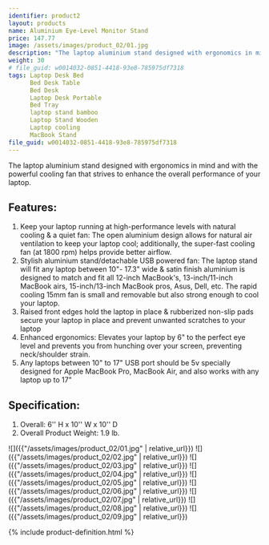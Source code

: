 ```yaml
---
identifier: product2
layout: products
name: Aluminium Eye-Level Monitor Stand
price: 147.77
image: /assets/images/product_02/01.jpg
description: "The laptop aluminium stand designed with ergonomics in mind and with the powerful cooling fan that strives to enhance the overall performance of your laptop"
weight: 30
# file_guid: w0014032-0851-4418-93e8-785975df7318
tags: Laptop Desk Bed
      Bed Desk Table
      Bed Desk
      Laptop Desk Portable
      Bed Tray
      laptop stand bamboo
      Laptop Stand Wooden
      Laptop cooling
      MacBook Stand
file_guid: w0014032-0851-4418-93e8-785975df7318
---
```


The laptop aluminium stand designed with ergonomics in mind and with the powerful cooling fan that strives to enhance the overall performance of your laptop.


## Features:

1.	Keep your laptop running at high-performance levels with natural cooling & a quiet fan: The open aluminium design allows for natural air ventilation to keep your laptop cool; additionally, the super-fast cooling fan (at 1800 rpm) helps provide better airflow.
2.	Stylish aluminium stand/detachable USB powered fan: The laptop stand will fit any laptop between 10"- 17.3" wide & satin finish aluminium is designed to match and fit all 12-inch MacBook's, 13-inch/11-inch MacBook airs, 15-inch/13-inch MacBook pros, Asus, Dell, etc. The rapid cooling 15mm fan is small and removable but also strong enough to cool your laptop.
3.	Raised front edges hold the laptop in place & rubberized non-slip pads secure your laptop in place and prevent unwanted scratches to your laptop
4.	Enhanced ergonomics: Elevates your laptop by 6" to the perfect eye level and prevents you from hunching over your screen, preventing neck/shoulder strain.
5.	Any laptops between 10" to 17" USB port should be 5v specially designed for Apple MacBook Pro, MacBook Air, and also works with any laptop up to 17"



## Specification:

1.	Overall: 6'' H x 10'' W x 10'' D
2.	Overall Product Weight: 1.9 lb.


![]({{"/assets/images/product_02/01.jpg" | relative_url}})
![]({{"/assets/images/product_02/02.jpg" | relative_url}})
![]({{"/assets/images/product_02/03.jpg" | relative_url}})
![]({{"/assets/images/product_02/04.jpg" | relative_url}})
![]({{"/assets/images/product_02/05.jpg" | relative_url}})
![]({{"/assets/images/product_02/06.jpg" | relative_url}})
![]({{"/assets/images/product_02/07.jpg" | relative_url}})
![]({{"/assets/images/product_02/08.jpg" | relative_url}})
![]({{"/assets/images/product_02/09.jpg" | relative_url}})

<div class="call">
        {% include product-definition.html %}
</div>
<br>
<div class="powr-reviews" id="caf6c2b8_1589127967"></div><script src="https://www.powr.io/powr.js?platform=embed"></script>